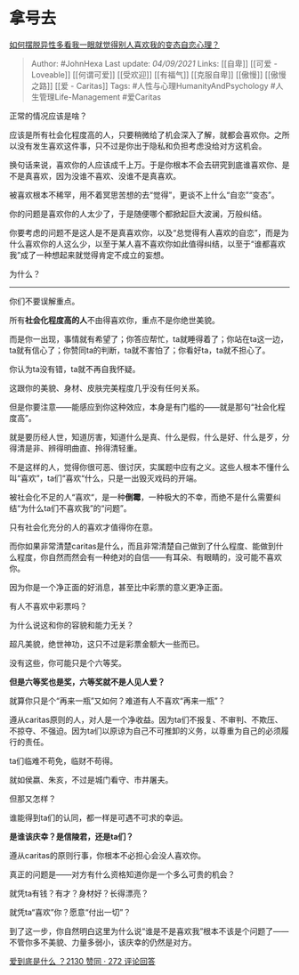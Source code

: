 # 拿号去
[如何摆脱异性多看我一眼就觉得别人喜欢我的变态自恋心理？](https://www.zhihu.com/question/59599415/answer/2100916481)

> Author: #JohnHexa 
Last update: *04/09/2021* 
Links: [[自卑]] [[可爱 - Loveable]] [[何谓可爱]] [[受欢迎]] [[有福气]] [[克服自卑]] [[傲慢]] [[傲慢之路]] [[爱 - Caritas]]
Tags: #人性与心理HumanityAndPsychology #人生管理Life-Management #爱Caritas 



正常的情况应该是啥？

应该是所有社会化程度高的人，只要稍微给了机会深入了解，就都会喜欢你。之所以没有发生喜欢这件事，只不过是你出于隐私和负担考虑没给对方这机会。

换句话来说，喜欢你的人应该成千上万。于是你根本不会去研究到底谁喜欢你、是不是真喜欢，因为没谁不喜欢、没谁不是真喜欢。

被喜欢根本不稀罕，用不着冥思苦想的去“觉得”，更谈不上什么“自恋”“变态”。

你的问题是喜欢你的人太少了，于是随便哪个都掀起巨大波澜，万般纠结。

你要考虑的问题不是这人是不是真喜欢你，以及“总觉得有人喜欢的自恋”，而是为什么喜欢你的人这么少，以至于某人喜不喜欢你如此值得纠结，以至于“谁都喜欢我”成了一种想起来就觉得肯定不成立的妄想。

为什么？

---

你们不要误解重点。

所有**社会化程度高的人**不由得喜欢你，重点不是你绝世美貌。

而是你一出现，事情就有希望了；你答应帮忙，ta就睡得着了；你站在ta这一边，ta就有信心了；你赞同ta的判断，ta就不害怕了；你看好ta，ta就不担心了。

你认为ta没有错，ta就不再自我怀疑。

这跟你的美貌、身材、皮肤完美程度几乎没有任何关系。

但是你要注意——能感应到你这种效应，本身是有门槛的——就是那句“社会化程度高”。

就是要历经人世，知道厉害，知道什么是真、什么是假，什么是好、什么是歹，分得清是非、辨得明曲直、拎得清轻重。

不是这样的人，觉得你很可恶、很讨厌，实属题中应有之义。这些人根本不懂什么叫“喜欢”，ta们“喜欢“什么，只是一出毁灭戏码的开端。

被社会化不足的人“喜欢“，是一种**倒霉**，一种极大的不幸，而绝不是什么需要纠结“为什么ta们不喜欢我”的“问题”。

只有社会化充分的人的喜欢才值得你在意。

而你如果非常清楚caritas是什么，而且非常清楚自己做到了什么程度、能做到什么程度，你自然而然会有一种绝对的自信——有耳朵、有眼睛的，没可能不喜欢你。

因为你是一个净正面的好消息，甚至比中彩票的意义更净正面。

有人不喜欢中彩票吗？

为什么说这和你的容貌和能力无关？

超凡美貌，绝世神功，这只不过是彩票金额大一些而已。

没有这些，你可能只是个六等奖。

**但是六等奖也是奖，六等奖就不是人见人爱？**

就算你只是个“再来一瓶”又如何？难道有人不喜欢“再来一瓶”？

遵从caritas原则的人，对人是一个净收益。因为ta们不报复、不审判、不欺压、不掠夺、不强迫。因为ta们以原谅为自己不可推卸的义务，以尊重为自己的必须履行的责任。

ta们临难不苟免，临财不苟得。

就如侯嬴、朱亥，不过是城门看守、市井屠夫。

但那又怎样？

谁能得到ta们的认同，都一样是可遇不可求的幸运。

**是谁该庆幸？是信陵君，还是ta们？**

遵从caritas的原则行事，你根本不必担心会没人喜欢你。

真正的问题是——对方有什么资格知道你是一个多么可贵的机会？

就凭ta有钱？有才？身材好？长得漂亮？

就凭ta“喜欢”你？愿意“付出一切”？

  

到了这一步，你自然明白这里为什么说“谁是不是喜欢我”根本不该是个问题了——不管你多不美貌、力量多弱小，该庆幸的仍然是对方。

[爱到底是什么 ？2130 赞同 · 272 评论回答](https://www.zhihu.com/question/444126370/answer/1743255025)